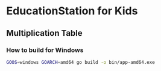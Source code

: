 # EducationStation for Kids

## Multiplication Table

### How to build for Windows

```bash
GOOS=windows GOARCH=amd64 go build -o bin/app-amd64.exe
```
